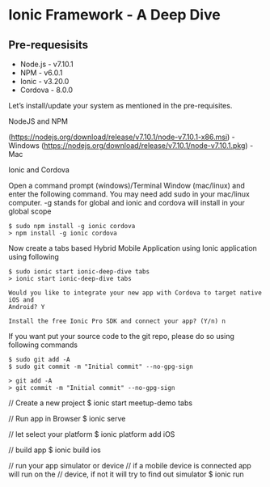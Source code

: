 # Ionic Framework - A Deep Dive

## Pre-requesisits
- Node.js - v7.10.1
- NPM - v6.0.1
- Ionic - v3.20.0
- Cordova - 8.0.0

Let’s install/update your system as mentioned in the pre-requisites.

NodeJS and NPM

(https://nodejs.org/download/release/v7.10.1/node-v7.10.1-x86.msi) - Windows
(https://nodejs.org/download/release/v7.10.1/node-v7.10.1.pkg) - Mac

Ionic and Cordova

Open a command prompt (windows)/Terminal Window (mac/linux) and enter the following command. You may need add sudo in your mac/linux computer. -g stands for global and ionic and cordova will install in your global scope
```
$ sudo npm install -g ionic cordova 
> npm install -g ionic cordova
```
Now create a tabs based Hybrid Mobile Application using Ionic application using following 
```
$ sudo ionic start ionic-deep-dive tabs
> ionic start ionic-deep-dive tabs
```
```
Would you like to integrate your new app with Cordova to target native iOS and
Android? Y
````
```
Install the free Ionic Pro SDK and connect your app? (Y/n) n
```

If you want put your source code to the git repo, please do so using following commands
```
$ sudo git add -A
$ sudo git commit -m "Initial commit" --no-gpg-sign

> git add -A
> git commit -m "Initial commit" --no-gpg-sign
```

// Create a new project
$ ionic start meetup-demo tabs

// Run app in Browser
$ ionic serve

// let select your platform
$ ionic platform add iOS

// build app
$ ionic build ios

// run your app simulator or device
// if a mobile device is connected app will run on the // device, if not it will try to find out simulator
$ ionic run

